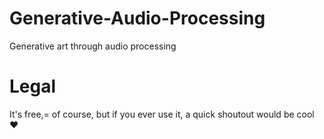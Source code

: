 # Generative-Audio-Processing
Generative art through audio processing


# Legal
It's free,= of course, but if you ever use it, a quick shoutout would be cool ♥
